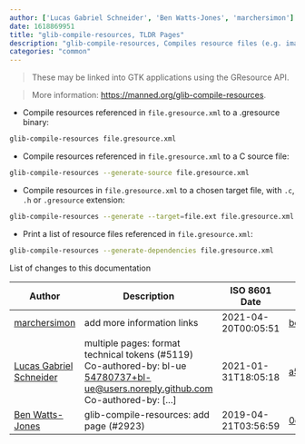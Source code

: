```yaml
---
author: ['Lucas Gabriel Schneider', 'Ben Watts-Jones', 'marchersimon']
date: 1618869951
title: "glib-compile-resources, TLDR Pages"
description: "glib-compile-resources, Compiles resource files (e.g. images) into a binary resource bundle."
categories: "common"
---
```

> These may be linked into GTK applications using the GResource API.

> More information: <https://manned.org/glib-compile-resources>.

- Compile resources referenced in `file.gresource.xml` to a .gresource binary:

```bash
glib-compile-resources file.gresource.xml
```

- Compile resources referenced in `file.gresource.xml` to a C source file:

```bash
glib-compile-resources --generate-source file.gresource.xml
```

- Compile resources in `file.gresource.xml` to a chosen target file, with `.c`, `.h` or `.gresource` extension:

```bash
glib-compile-resources --generate --target=file.ext file.gresource.xml
```

- Print a list of resource files referenced in `file.gresource.xml`:

```bash
glib-compile-resources --generate-dependencies file.gresource.xml
```
List of changes to this documentation


Author | Description | ISO 8601 Date | GitHub link
------|-----|-----|-----
[marchersimon](mailto:marchersimon@zohomail.eu) | add more information links | 2021-04-20T00:05:51 | [bc5d06ed1e1e](https://github.com/tldr-pages/tldr/commit/bc5d06ed1e1e112cfb368a38ae5918ef124cdc22)
[Lucas Gabriel Schneider](mailto:casdpa@gmail.com) | multiple pages: format technical tokens (#5119) Co-authored-by: bl-ue <54780737+bl-ue@users.noreply.github.com> Co-authored-by: [...] | 2021-01-31T18:05:18 | [a5fe31bc47ae](https://github.com/tldr-pages/tldr/commit/a5fe31bc47aece3efa5e66b52b3cf384f27d5d72)
[Ben Watts-Jones](mailto:32929018+benwattsjones@users.noreply.github.com) | glib-compile-resources: add page (#2923) | 2019-04-21T03:56:59 | [0ec75ee9a21f](https://github.com/tldr-pages/tldr/commit/0ec75ee9a21f53d0d366ec64ff653460accb5088)

